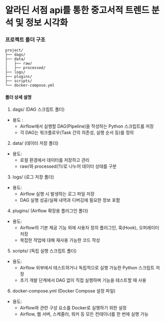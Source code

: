 # 알라딘 서점 api를 통한 중고서적 트렌드 분석 및 정보 시각화

### 프로젝트 폴더 구조
```
project/
├── dags/
├── data/
│   ├── raw/
│   ├── processed/
├── logs/
├── plugins/
├── scripts/
└── docker-compose.yml
```

#### 폴더 상세 설명
1. dags/ (DAG 스크립트 폴더)
- 용도 :
    - Airflow에서 실행할 DAG(Pipeline)을 작성하는 Python 스크립트를 저장
    - 각 DAG는 워크플로우(Task 간의 의존성, 실행 순서 등)를 정의

2. data/ (데이터 저장 폴더)
- 용도:
    - 로컬 환경에서 데이터를 저장하고 관리
    - raw/와 processed(?)/로 나누어 데이터 상태를 구분

3. logs/ (로그 저장 폴더)
- 용도:
    - Airflow 실행 시 발생하는 로그 파일 저장
    - DAG 실행 성공/실패 내역과 디버깅에 필요한 정보 포함

4. plugins/ (Airflow 확장용 플러그인 폴더)
- 용도:
    - Airflow의 기본 제공 기능 외에 사용자 정의 플러그인, 훅(Hook), 오퍼레이터 저장
    - 복잡한 작업에 대해 재사용 가능한 코드 작성

5. scripts/ (독립 실행 스크립트 폴더)
- 용도:
    - Airflow 외부에서 테스트하거나 독립적으로 실행 가능한 Python 스크립트 저장
    - 초기 개발 단계에서 DAG 없이 직접 실행하며 기능을 테스트할 때 사용

6. docker-compose.yml (Docker Compose 설정 파일)
- 용도:
    - Airflow와 관련 구성 요소를 Docker로 실행하기 위한 설정
    - Airflow, 웹 서버, 스케줄러, 워커 등 모든 컨테이너를 한 번에 실행 가능

